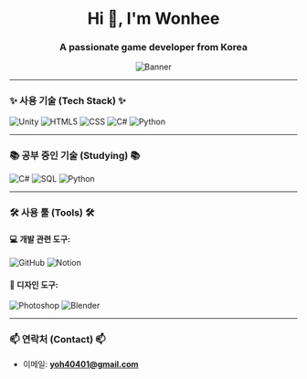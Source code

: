 <h1 align="center">Hi 👋, I'm Wonhee</h1>
<h3 align="center">A passionate game developer from Korea</h3>

<div align="center">
  <img src="https://via.placeholder.com/800x200.png?text=Welcome+to+My+Profile" alt="Banner" />
</div>

---

### ✨ 사용 기술 (Tech Stack) ✨

![Unity](https://img.shields.io/badge/Unity-000000?style=for-the-badge&logo=unity&logoColor=white)
![HTML5](https://img.shields.io/badge/HTML5-E34F26?style=for-the-badge&logo=html5&logoColor=white)
![CSS](https://img.shields.io/badge/CSS-1572B6?style=for-the-badge&logo=css3&logoColor=white)
![C#](https://img.shields.io/badge/C%23-239120?style=for-the-badge&logo=c-sharp&logoColor=white)
![Python](https://img.shields.io/badge/Python-3776AB?style=for-the-badge&logo=python&logoColor=white)

---

### 📚 공부 중인 기술 (Studying) 📚

![C#](https://img.shields.io/badge/C%23-239120?style=for-the-badge&logo=c-sharp&logoColor=white)
![SQL](https://img.shields.io/badge/SQL-003B57?style=for-the-badge&logo=sqlite&logoColor=white)
![Python](https://img.shields.io/badge/Python-3776AB?style=for-the-badge&logo=python&logoColor=white)

---

### 🛠 사용 툴 (Tools) 🛠

#### 💻 개발 관련 도구:

![GitHub](https://img.shields.io/badge/GitHub-181717?style=for-the-badge&logo=github&logoColor=white)
![Notion](https://img.shields.io/badge/Notion-000000?style=for-the-badge&logo=notion&logoColor=white)

#### 🎨 디자인 도구:

![Photoshop](https://img.shields.io/badge/Adobe%20Photoshop-31A8FF?style=for-the-badge&logo=adobephotoshop&logoColor=white)
![Blender](https://img.shields.io/badge/Blender-F5792A?style=for-the-badge&logo=blender&logoColor=white)

---

### 📫 연락처 (Contact) 📫

- 이메일: **yoh40401@gmail.com**
